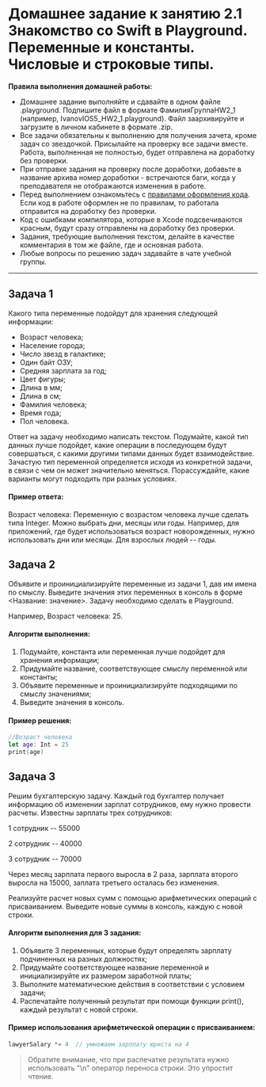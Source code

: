 # Домашнее задание к занятию 2.1 Знакомство со Swift в Playground. Переменные и константы. Числовые и строковые типы.

**Правила выполнения домашней работы:** 
* Домашнее задание выполняйте и сдавайте в одном файле .playground. Подпишите файл в формате ФамилияГруппаHW2_1 (например, IvanovIOS5_HW2_1.playground). Файл заархивируйте и загрузите в личном кабинете в формате .zip. 
* Все задачи обязательны к выполнению для получения зачета, кроме задач со звездочкой. Присылайте на проверку все задачи вместе. Работа, выполненная не полностью, будет отправлена на доработку без проверки.
* При отправке задания на проверку после доработки, добавьте в название архива номер доработки - встречаются баги, когда у преподавателя не отображаются изменения в работе.
* Перед выполнением ознакомьтесь с [правилами оформления кода](https://github.com/netology-code/bios-2-homeworks/blob/master/swift-code-syle-guide.md). Если код в работе оформлен не по правилам, то работала отправится на доработку без проверки.
* Код с ошибками компилятора, которые в Xcode подсвечиваются красным, будут сразу отправлены на доработку без проверки.
* Задания, требующие выполнения текстом, делайте в качестве комментария в том же файле, где и основная работа.
* Любые вопросы по решению задач задавайте в чате учебной группы.

---
## Задача 1 

Какого типа переменные подойдут для хранения следующей информации:
* Возраст человека; 
* Население города; 
* Число звезд в галактике;
* Один байт ОЗУ; 
* Средняя зарплата за год; 
* Цвет фигуры; 
* Длина в мм; 
* Длина в см;
* Фамилия человека; 
* Время года;
* Пол человека.

Ответ на задачу необходимо написать текстом. Подумайте, какой тип данных лучше подойдет, какие операции в последующем будут совершаться, с какими другими типами данных будет взаимодействие. Зачастую тип переменной определяется исходя из конкретной задачи, в связи с чем он может значительно меняться. Порассуждайте, какие варианты могут подходить при разных условиях. 

#### Пример ответа:

Возраст человека:
Переменную с возрастом человека лучше сделать типа Integer. Можно выбрать дни, месяцы или годы. Например, для приложений, где будет использоваться возраст новорожденных, нужно использовать дни или месяцы. Для взрослых людей -- годы.


## Задача 2

Объявите и проинициализируйте переменные из задачи 1, дав им имена по смыслу.
Выведите значения этих переменных в консоль в форме <Название: значение>.
Задачу необходимо сделать в Playground.

Например, Возраст человека: 25.

#### Алгоритм выполнения:

1. Подумайте, константа или переменная лучше подойдет для хранения информации;
2. Придумайте название, соответствующее смыслу переменной или константы;
3. Объявите переменные и проинициализируйте подходящими по смыслу значениями;
4. Выведите значения в консоль.

#### Пример решения:

```swift
//Возраст человека
let age: Int = 25
print(age)
``` 
## Задача 3

Решим бухгалтерскую задачу. Каждый год бухгалтер получает информацию об изменении зарплат сотрудников, ему нужно провести расчеты. Известны зарплаты трех сотрудников:

1 сотрудник -- 55000 

2 сотрудник -- 40000

3 сотрудник -- 70000

Через месяц зарплата первого выросла в 2 раза, зарплата второго выросла на 15000, заплата третьего осталась без изменения. 

Реализуйте расчет новых сумм с помощью арифметических операций с присваиванием. Выведите новые суммы в консоль, каждую с новой строки.


#### Алгоритм выполнения для 3 задания:

1. Объявите 3 переменных, которые будут определять зарплату подчиненных на разных должностях;
2. Придумайте соответствующее название переменной и инициализируйте их размером заработной платы;
3. Выполните математические действия в соответствии с условием задачи;
4. Распечатайте полученный результат при помощи функции print(), каждый результат с новой строки.

#### Пример использования арифметической операции с присваиванием:

```swift
lawyerSalary *= 4  // умножаем зарплату юриста на 4
```

> Обратите внимание, что при распечатке результата нужно использовать "\n" оператор переноса строки. Это упростит чтение.
